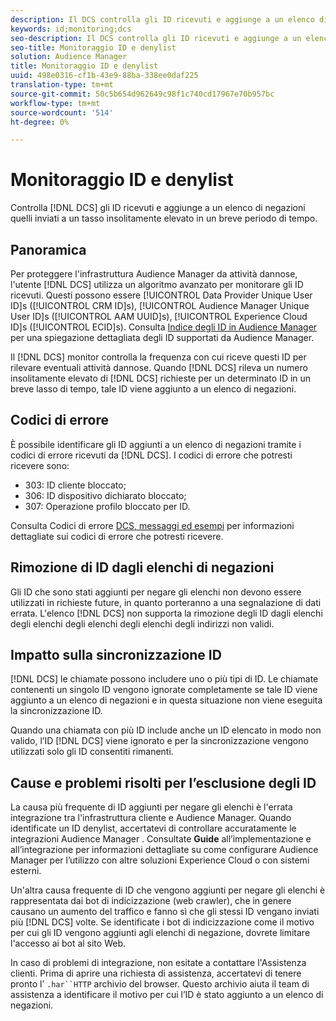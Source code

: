 ```yaml
---
description: Il DCS controlla gli ID ricevuti e aggiunge a un elenco di negazioni quelli inviati a un tasso insolitamente elevato in un breve periodo di tempo.
keywords: id;monitoring;dcs
seo-description: Il DCS controlla gli ID ricevuti e aggiunge a un elenco di negazioni quelli inviati a un tasso insolitamente elevato in un breve periodo di tempo.
seo-title: Monitoraggio ID e denylist
solution: Audience Manager
title: Monitoraggio ID e denylist
uuid: 498e0316-cf1b-43e9-88ba-338ee0daf225
translation-type: tm+mt
source-git-commit: 50c5b654d962649c98f1c740cd17967e70b957bc
workflow-type: tm+mt
source-wordcount: '514'
ht-degree: 0%

---
```



# Monitoraggio ID e denylist

Controlla [!DNL DCS] gli ID ricevuti e aggiunge a un elenco di negazioni quelli inviati a un tasso insolitamente elevato in un breve periodo di tempo.

## Panoramica

Per proteggere l&#39;infrastruttura Audience Manager  da attività dannose, l&#39;utente [!DNL DCS] utilizza un algoritmo avanzato per monitorare gli ID ricevuti. Questi possono essere [!UICONTROL Data Provider Unique User ID]s ([!UICONTROL CRM ID]s), [!UICONTROL Audience Manager Unique User ID]s ([!UICONTROL AAM UUID]s), [!UICONTROL Experience Cloud ID]s ([!UICONTROL ECID]s). Consulta [Indice degli ID in  Audience Manager](../../../reference/ids-in-aam.md) per una spiegazione dettagliata degli ID supportati da  Audience Manager.

Il [!DNL DCS] monitor controlla la frequenza con cui riceve questi ID per rilevare eventuali attività dannose. Quando [!DNL DCS] rileva un numero insolitamente elevato di [!DNL DCS] richieste per un determinato ID in un breve lasso di tempo, tale ID viene aggiunto a un elenco di negazioni.

## Codici di errore

È possibile identificare gli ID aggiunti a un elenco di negazioni tramite i codici di errore ricevuti da [!DNL DCS]. I codici di errore che potresti ricevere sono:

* 303: ID cliente bloccato;
* 306: ID dispositivo dichiarato bloccato;
* 307: Operazione profilo bloccato per ID.

Consulta Codici di errore [DCS, messaggi ed esempi](dcs-error-codes.md) per informazioni dettagliate sui codici di errore che potresti ricevere.

## Rimozione di ID dagli elenchi di negazioni

Gli ID che sono stati aggiunti per negare gli elenchi non devono essere utilizzati in richieste future, in quanto porteranno a una segnalazione di dati errata. L&#39;elenco [!DNL DCS] non supporta la rimozione degli ID dagli elenchi degli elenchi degli elenchi degli elenchi degli indirizzi non validi.

## Impatto sulla sincronizzazione ID

[!DNL DCS] le chiamate possono includere uno o più tipi di ID. Le chiamate contenenti un singolo ID vengono ignorate completamente se tale ID viene aggiunto a un elenco di negazioni e in questa situazione non viene eseguita la sincronizzazione ID.

Quando una chiamata con più ID include anche un ID elencato in modo non valido, l’ID [!DNL DCS] viene ignorato e per la sincronizzazione vengono utilizzati solo gli ID consentiti rimanenti.

## Cause e problemi risolti per l’esclusione degli ID

La causa più frequente di ID aggiunti per negare gli elenchi è l&#39;errata integrazione tra l&#39;infrastruttura cliente e  Audience Manager. Quando identificate un ID denylist, accertatevi di controllare accuratamente le integrazioni Audience Manager . Consultate **Guide** all’implementazione e all’integrazione per informazioni dettagliate su come configurare  Audience Manager per l’utilizzo con altre soluzioni  Experience Cloud o con sistemi esterni.

Un&#39;altra causa frequente di ID che vengono aggiunti per negare gli elenchi è rappresentata dai bot di indicizzazione (web crawler), che in genere causano un aumento del traffico e fanno sì che gli stessi ID vengano inviati più [!DNL DCS] volte. Se identificate i bot di indicizzazione come il motivo per cui gli ID vengono aggiunti agli elenchi di negazione, dovrete limitare l&#39;accesso ai bot al sito Web.

In caso di problemi di integrazione, non esitate a contattare l&#39;Assistenza clienti. Prima di aprire una richiesta di assistenza, accertatevi di tenere pronto l’ `.har``HTTP` archivio del browser. Questo archivio aiuta il team di assistenza a identificare il motivo per cui l’ID è stato aggiunto a un elenco di negazioni.